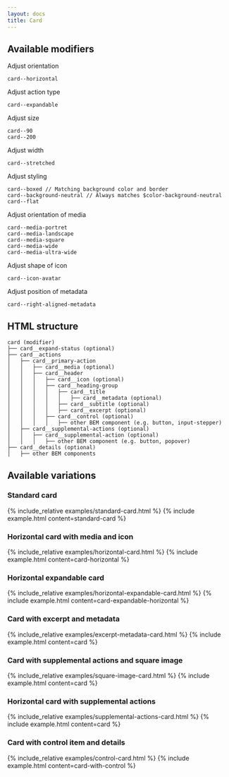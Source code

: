 ```yaml
---
layout: docs
title: Card
---
```


## Available modifiers

Adjust orientation
```
card--horizontal
```

Adjust action type
```
card--expandable
```

Adjust size
```
card--90
card--200
```

Adjust width
```
card--stretched
```

Adjust styling
```
card--boxed // Matching background color and border
card--background-neutral // Always matches $color-background-neutral
card--flat
```

Adjust orientation of media
```
card--media-portret
card--media-landscape
card--media-square
card--media-wide
card--media-ultra-wide
```

Adjust shape of icon
```
card--icon-avatar
```

Adjust position of metadata
```
card--right-aligned-metadata
```

## HTML structure
```
card (modifier)
├── card__expand-status (optional)
├── card__actions
│	├── card__primary-action
│	│	├── card__media (optional)
│	│	├── card__header
│	│	│	├── card__icon (optional)
│	│	│	├── card__heading-group
│	│	│	│	├── card__title
│	│	│	│	│	├── card__metadata (optional)
│	│	│	│	├── card__subtitle (optional)
│	│	│	│	├── card__excerpt (optional)
│	│	│	├── card__control (optional)
│	│	│	│	├── other BEM component (e.g. button, input-stepper)
│	├── card__supplemental-actions (optional)
│	│	├── card__supplemental-action (optional)
│	│	│	├── other BEM component (e.g. button, popover)
├── card__details (optional)
│	├── other BEM components
```

## Available variations

### Standard card
{% include_relative examples/standard-card.html %}
{% include example.html
	content=standard-card
%}

### Horizontal card with media and icon
{% include_relative examples/horizontal-card.html %}
{% include example.html
	content=card-horizontal
%}

### Horizontal expandable card
{% include_relative examples/horizontal-expandable-card.html %}
{% include example.html
	content=card-expandable-horizontal
%}

### Card with excerpt and metadata
{% include_relative examples/excerpt-metadata-card.html %}
{% include example.html
	content=card
%}

### Card with supplemental actions and square image
{% include_relative examples/square-image-card.html %}
{% include example.html
	content=card
%}

### Horizontal card with supplemental actions
{% include_relative examples/supplemental-actions-card.html %}
{% include example.html
	content=card
%}

### Card with control item and details
{% include_relative examples/control-card.html %}
{% include example.html
	content=card-with-control
%}